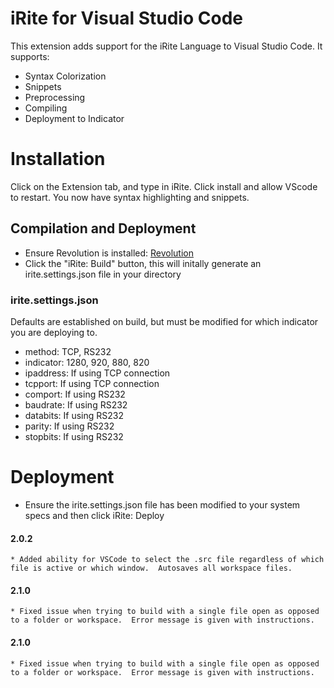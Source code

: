 # iRite for Visual Studio Code

This extension adds support for the iRite Language to Visual Studio Code. It supports:

* Syntax Colorization
* Snippets
* Preprocessing
* Compiling
* Deployment to Indicator

# Installation

Click on the Extension tab, and type in iRite. Click install and allow VScode to restart. You now have syntax highlighting and snippets.

## Compilation and Deployment

* Ensure Revolution is installed: [Revolution](https://www.ricelake.com/en-us/products/product-details/revolution-scale-software#/resources-downloads "Revolution Scale Software")
* Click the "iRite: Build" button, this will initally generate an irite.settings.json file in your directory

### irite.settings.json

Defaults are established on build, but must be modified for which indicator you are deploying to. 
* method: TCP, RS232
* indicator: 1280, 920, 880, 820
* ipaddress: If using TCP connection
* tcpport: If using TCP connection 
* comport: If using RS232
* baudrate: If using RS232
* databits: If using RS232
* parity: If using RS232
* stopbits: If using RS232

# Deployment

* Ensure the irite.settings.json file has been modified to your system specs and then click iRite: Deploy
#### 2.0.2
    * Added ability for VSCode to select the .src file regardless of which file is active or which window.  Autosaves all workspace files. 
#### 2.1.0
    * Fixed issue when trying to build with a single file open as opposed to a folder or workspace.  Error message is given with instructions. 
#### 2.1.0
    * Fixed issue when trying to build with a single file open as opposed to a folder or workspace.  Error message is given with instructions. 
